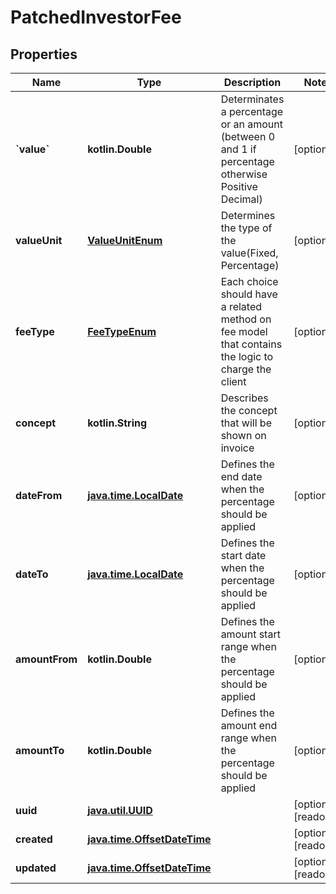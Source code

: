 
# PatchedInvestorFee

## Properties
Name | Type | Description | Notes
------------ | ------------- | ------------- | -------------
**&#x60;value&#x60;** | **kotlin.Double** | Determinates a percentage or an amount (between 0 and 1 if percentage otherwise Positive Decimal) |  [optional]
**valueUnit** | [**ValueUnitEnum**](ValueUnitEnum.md) | Determines the type of the value(Fixed, Percentage) |  [optional]
**feeType** | [**FeeTypeEnum**](FeeTypeEnum.md) | Each choice should have a related method on fee model that contains the logic to charge the client |  [optional]
**concept** | **kotlin.String** | Describes the concept that will be shown on invoice |  [optional]
**dateFrom** | [**java.time.LocalDate**](java.time.LocalDate.md) | Defines the end date when the percentage should be applied |  [optional]
**dateTo** | [**java.time.LocalDate**](java.time.LocalDate.md) | Defines the start date when the percentage should be applied |  [optional]
**amountFrom** | **kotlin.Double** | Defines the amount start range when the percentage should be applied |  [optional]
**amountTo** | **kotlin.Double** | Defines the amount end range when the percentage should be applied |  [optional]
**uuid** | [**java.util.UUID**](java.util.UUID.md) |  |  [optional] [readonly]
**created** | [**java.time.OffsetDateTime**](java.time.OffsetDateTime.md) |  |  [optional] [readonly]
**updated** | [**java.time.OffsetDateTime**](java.time.OffsetDateTime.md) |  |  [optional] [readonly]



